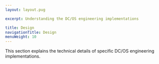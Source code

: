 ```yaml
---
layout: layout.pug

excerpt: Understanding the DC/OS engineering implementations

title: Design
navigationTitle: Design
menuWeight: 10
---
```

<!-- The source repository for this topic is https://github.com/dcos/dcos-docs-site -->

This section explains the technical details of specific DC/OS engineering implementations.
